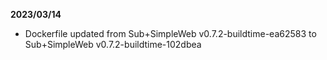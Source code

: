**2023/03/14**

* Dockerfile updated from Sub+SimpleWeb v0.7.2-buildtime-ea62583 to Sub+SimpleWeb v0.7.2-buildtime-102dbea
